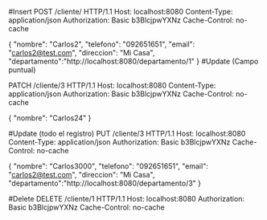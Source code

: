 #Insert
POST /cliente/ HTTP/1.1
Host: localhost:8080
Content-Type: application/json
Authorization: Basic b3BlcjpwYXNz
Cache-Control: no-cache

{
    "nombre": "Carlos2",
    "telefono": "092651651",
    "email": "carlos2@test.com",
    "direccion": "Mi Casa",
    "departamento":"http://localhost:8080/departamento/1"
}
#Update (Campo puntual) 

PATCH /cliente/3 HTTP/1.1
Host: localhost:8080
Content-Type: application/json
Authorization: Basic b3BlcjpwYXNz
Cache-Control: no-cache

{
    "nombre": "Carlos24"
}

#Update (todo el registro)
PUT /cliente/3 HTTP/1.1
Host: localhost:8080
Content-Type: application/json
Authorization: Basic b3BlcjpwYXNz
Cache-Control: no-cache

{
    "nombre": "Carlos3000",
    "telefono": "092651651",
    "email": "carlos2@test.com",
    "direccion": "Mi Casa",
    "departamento":"http://localhost:8080/departamento/3"
}

#Delete
DELETE /cliente/1 HTTP/1.1
Host: localhost:8080
Authorization: Basic b3BlcjpwYXNz
Cache-Control: no-cache

